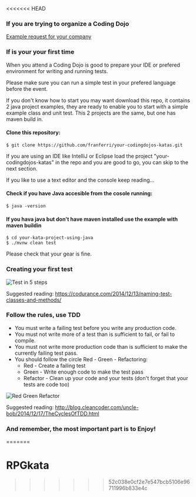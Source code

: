 <<<<<<< HEAD

### If you are trying to organize a Coding Dojo

[Example request for your company](https://github.com/franferri/your-codingdojos-katas/blob/master/Example%20request%20for%20your%20company.md)

### If is your your first time

When you attend a Coding Dojo is good to prepare your IDE or prefered environment for writing and running tests.

Please make sure you can run a simple test in your prefered language before the event.

If you don't know how to start you may want download this repo, it contains 2 java project examples, they are ready to enable you to start with a simple example class and unit test. This 2 projects are the same, but one has maven build in.

#### Clone this repository:
    $ git clone https://github.com/franferri/your-codingdojos-katas.git

If you are using an IDE like IntelliJ or Eclipse load the project "your-codingdojos-katas" in the repo and you are good to go, you can skip to the next section. 

If you like to use a text editor and the console keep reading...

#### Check if you have Java accesible from the cosole running:
    $ java -version

#### If you hava java but don't have maven installed use the example with maven buildin

    $ cd your-kata-project-using-java
    $ ./mvnw clean test

Please check that your gear is fine.

### Creating your first test

![Test in 5 steps](https://github.com/franferri/your-codingdojos-katas/blob/master/images/test_in_5_steps.jpg)

Suggested reading: https://codurance.com/2014/12/13/naming-test-classes-and-methods/

### Follow the rules, use TDD
* You must write a failing test before you write any production code.
* You must not write more of a test than is sufficient to fail, or fail to compile.
* You must not write more production code than is sufficient to make the currently failing test pass.
* You should follow the circle Red - Green - Refactoring:
  * Red - Create a failing test
  * Green - Write enough code to make the test pass
  * Refactor - Clean up your code and your tests (don't forget that your tests are code too)

![Red Green Refactor](https://github.com/franferri/your-codingdojos-katas/blob/master/images/red_green_refactor.jpg)

Suggested reading: http://blog.cleancoder.com/uncle-bob/2014/12/17/TheCyclesOfTDD.html

### And remember, the most important part is to Enjoy!
=======
# RPGkata
>>>>>>> 52c038e0cf2e7e547bcb5106e96711996b833e4c
